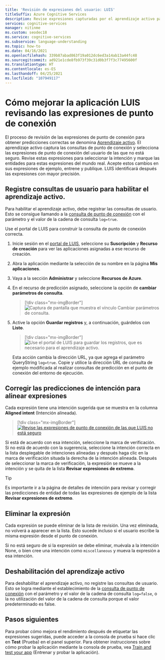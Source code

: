 ```yaml
---
title: 'Revisión de expresiones del usuario: LUIS'
titleSuffix: Azure Cognitive Services
description: Revise expresiones capturadas por el aprendizaje activo para seleccionar la intención y marcar las entidades para las expresiones del mundo real; aceptar cambios, entrenar y publicar.
services: cognitive-services
manager: nitinme
ms.custom: seodec18
ms.service: cognitive-services
ms.subservice: language-understanding
ms.topic: how-to
ms.date: 04/16/2021
ms.openlocfilehash: 339b87abad863f19a012dc6ed3a14ab13a44fc48
ms.sourcegitcommit: ad921e1cde8fb973f39c31d0b3f7f3c77495600f
ms.translationtype: HT
ms.contentlocale: es-ES
ms.lasthandoff: 04/25/2021
ms.locfileid: "107949117"
---
```

# <a name="how-to-improve-the-luis-app-by-reviewing-endpoint-utterances"></a>Cómo mejorar la aplicación LUIS revisando las expresiones de punto de conexión

El proceso de revisión de las expresiones de punto de conexión para obtener predicciones correctas se denomina [Aprendizaje activo](luis-concept-review-endpoint-utterances.md). El aprendizaje activo captura las consultas de punto de conexión y selecciona las expresiones de punto de conexión del usuario de las que no está seguro. Revise estas expresiones para seleccionar la intención y marque las entidades para estas expresiones del mundo real. Acepte estos cambios en sus expresiones de ejemplo, entrene y publique. LUIS identificará después las expresiones con mayor precisión.

## <a name="log-user-queries-to-enable-active-learning"></a>Registre consultas de usuario para habilitar el aprendizaje activo.

Para habilitar el aprendizaje activo, debe registrar las consultas de usuario. Esto se consigue llamando a la [consulta de punto de conexión](luis-get-started-create-app.md#query-the-v3-api-prediction-endpoint) con el parámetro y el valor de la cadena de consulta `log=true`.

Use el portal de LUIS para construir la consulta de punto de conexión correcta.

1. Inicie sesión en el [portal de LUIS](https://www.luis.ai), seleccione su **Suscripción** y **Recurso de creación** para ver las aplicaciones asignadas a ese recurso de creación.
1. Abra la aplicación mediante la selección de su nombre en la página **Mis aplicaciones**.
1. Vaya a la sección **Administrar** y seleccione **Recursos de Azure**.
1. En el recurso de predicción asignado, seleccione la opción de **cambiar parámetros de consulta**.

    > [!div class="mx-imgBorder"]
    > ![Captura de pantalla que muestra el vínculo Cambiar parámetros de consulta.](./media/luis-tutorial-review-endpoint-utterances/azure-portal-change-query-url-settings.png)

1. Active la opción **Guardar registros** y, a continuación, guárdelos con **Listo**.

    > [!div class="mx-imgBorder"]
    > ![Use el portal de LUIS para guardar los registros, que es necesario para el aprendizaje activo.](./media/luis-tutorial-review-endpoint-utterances/luis-portal-manage-azure-resource-save-logs.png)

     Esta acción cambia la dirección URL, ya que agrega el parámetro QueryString `log=true`. Copie y utilice la dirección URL de consulta de ejemplo modificada al realizar consultas de predicción en el punto de conexión del entorno de ejecución.

## <a name="correct-intent-predictions-to-align-utterances"></a>Corregir las predicciones de intención para alinear expresiones

Cada expresión tiene una intención sugerida que se muestra en la columna **Aligned intent** (Intención alineada).

> [!div class="mx-imgBorder"]
> [![Revise las expresiones de punto de conexión de las que LUIS no está seguro](./media/label-suggested-utterances/review-endpoint-utterances.png)](./media/label-suggested-utterances/review-endpoint-utterances.png#lightbox)

Si está de acuerdo con esa intención, seleccione la marca de verificación. Si no está de acuerdo con la sugerencia, seleccione la intención correcta en la lista desplegable de intenciones alineadas y después haga clic en la marca de verificación situada la derecha de la intención alineada. Después de seleccionar la marca de verificación, la expresión se mueve a la intención y se quita de la lista **Revisar expresiones de extremo**.

> [!TIP]
> Es importante ir a la página de detalles de intención para revisar y corregir las predicciones de entidad de todas las expresiones de ejemplo de la lista **Revisar expresiones de extremo**.

## <a name="delete-utterance"></a>Eliminar la expresión

Cada expresión se puede eliminar de la lista de revisión. Una vez eliminada, no volverá a aparecer en la lista. Esto sucede incluso si el usuario escribe la misma expresión desde el punto de conexión.

Si no está seguro de si la expresión se debe eliminar, muévala a la intención None, o bien cree una intención como `miscellaneous` y mueva la expresión a esa intención.

## <a name="disable-active-learning"></a>Deshabilitación del aprendizaje activo

Para deshabilitar el aprendizaje activo, no registre las consultas de usuario. Esto se logra mediante el establecimiento de la [consulta de punto de conexión](luis-get-started-create-app.md#query-the-v3-api-prediction-endpoint) con el parámetro y el valor de la cadena de consulta `log=false`, o la no utilización del valor de la cadena de consulta porque el valor predeterminado es false.

## <a name="next-steps"></a>Pasos siguientes

Para probar cómo mejora el rendimiento después de etiquetar las expresiones sugeridas, puede acceder a la consola de prueba si hace clic en **Test** (Prueba) en el panel superior. Para obtener instrucciones sobre cómo probar la aplicación mediante la consola de prueba, vea [Train and test your app](luis-interactive-test.md) (Entrenar y probar la aplicación).

